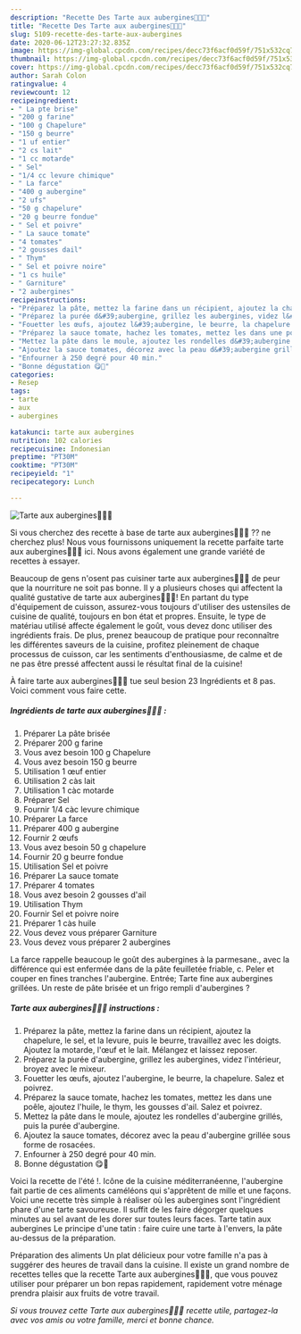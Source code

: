```yaml
---
description: "Recette Des Tarte aux aubergines🍆🍆🍅"
title: "Recette Des Tarte aux aubergines🍆🍆🍅"
slug: 5109-recette-des-tarte-aux-aubergines
date: 2020-06-12T23:27:32.835Z
image: https://img-global.cpcdn.com/recipes/decc73f6acf0d59f/751x532cq70/tarte-aux-aubergines🍆🍆🍅-photo-principale-de-la-recette.jpg
thumbnail: https://img-global.cpcdn.com/recipes/decc73f6acf0d59f/751x532cq70/tarte-aux-aubergines🍆🍆🍅-photo-principale-de-la-recette.jpg
cover: https://img-global.cpcdn.com/recipes/decc73f6acf0d59f/751x532cq70/tarte-aux-aubergines🍆🍆🍅-photo-principale-de-la-recette.jpg
author: Sarah Colon
ratingvalue: 4
reviewcount: 12
recipeingredient:
- " La pte brise"
- "200 g farine"
- "100 g Chapelure"
- "150 g beurre"
- "1 uf entier"
- "2 cs lait"
- "1 cc motarde"
- " Sel"
- "1/4 cc levure chimique"
- " La farce"
- "400 g aubergine"
- "2 ufs"
- "50 g chapelure"
- "20 g beurre fondue"
- " Sel et poivre"
- " La sauce tomate"
- "4 tomates"
- "2 gousses dail"
- " Thym"
- " Sel et poivre noire"
- "1 cs huile"
- " Garniture"
- "2 aubergines"
recipeinstructions:
- "Préparez la pâte, mettez la farine dans un récipient, ajoutez la chapelure, le sel, et la levure, puis le beurre, travaillez avec les doigts. Ajoutez la motarde, l&#39;œuf et le lait. Mélangez et laissez reposer."
- "Préparez la purée d&#39;aubergine, grillez les aubergines, videz l&#39;intérieur, broyez avec le mixeur."
- "Fouetter les œufs, ajoutez l&#39;aubergine, le beurre, la chapelure. Salez et poivrez."
- "Préparez la sauce tomate, hachez les tomates, mettez les dans une poêle, ajoutez l&#39;huile, le thym, les gousses d&#39;ail. Salez et poivrez."
- "Mettez la pâte dans le moule, ajoutez les rondelles d&#39;aubergine grillés, puis la purée d&#39;aubergine."
- "Ajoutez la sauce tomates, décorez avec la peau d&#39;aubergine grillée sous forme de rosacées."
- "Enfourner à 250 degré pour 40 min."
- "Bonne dégustation 😋🍆"
categories:
- Resep
tags:
- tarte
- aux
- aubergines

katakunci: tarte aux aubergines 
nutrition: 102 calories
recipecuisine: Indonesian
preptime: "PT30M"
cooktime: "PT30M"
recipeyield: "1"
recipecategory: Lunch

---
```



![Tarte aux aubergines🍆🍆🍅](https://img-global.cpcdn.com/recipes/decc73f6acf0d59f/751x532cq70/tarte-aux-aubergines🍆🍆🍅-photo-principale-de-la-recette.jpg)

Si vous cherchez des recette à base de tarte aux aubergines🍆🍆🍅 ?? ne cherchez plus! Nous vous fournissons uniquement la recette parfaite tarte aux aubergines🍆🍆🍅 ici. Nous avons également une grande variété de recettes à essayer.

Beaucoup de gens n'osent pas cuisiner tarte aux aubergines🍆🍆🍅 de peur que la nourriture ne soit pas bonne. Il y a plusieurs choses qui affectent la qualité gustative de tarte aux aubergines🍆🍆🍅! En partant du type d'équipement de cuisson, assurez-vous toujours d'utiliser des ustensiles de cuisine de qualité, toujours en bon état et propres. Ensuite, le type de matériau utilisé affecte également le goût, vous devez donc utiliser des ingrédients frais. De plus, prenez beaucoup de pratique pour reconnaître les différentes saveurs de la cuisine, profitez pleinement de chaque processus de cuisson, car les sentiments d'enthousiasme, de calme et de ne pas être pressé affectent aussi le résultat final de la cuisine!

<!--inarticleads1-->

À faire tarte aux aubergines🍆🍆🍅 tue seul besion 23 Ingrédients et 8 pas. Voici comment vous faire cette.

##### Ingrédients de tarte aux aubergines🍆🍆🍅 :

1. Préparer  La pâte brisée
1. Préparer 200 g farine
1. Vous avez besoin 100 g Chapelure
1. Vous avez besoin 150 g beurre
1. Utilisation 1 œuf entier
1. Utilisation 2 càs lait
1. Utilisation 1 càc motarde
1. Préparer  Sel
1. Fournir 1/4 càc levure chimique
1. Préparer  La farce
1. Préparer 400 g aubergine
1. Fournir 2 œufs
1. Vous avez besoin 50 g chapelure
1. Fournir 20 g beurre fondue
1. Utilisation  Sel et poivre
1. Préparer  La sauce tomate
1. Préparer 4 tomates
1. Vous avez besoin 2 gousses d&#39;ail
1. Utilisation  Thym
1. Fournir  Sel et poivre noire
1. Préparer 1 càs huile
1. Vous devez vous préparer  Garniture
1. Vous devez vous préparer 2 aubergines


La farce rappelle beaucoup le goût des aubergines à la parmesane., avec la différence qui est enfermée dans de la pâte feuilletée friable, c. Peler et couper en fines tranches l&#39;aubergine. Entrée; Tarte fine aux aubergines grillées. Un reste de pâte brisée et un frigo rempli d&#39;aubergines ? 

<!--inarticleads2-->

##### Tarte aux aubergines🍆🍆🍅 instructions :

1. Préparez la pâte, mettez la farine dans un récipient, ajoutez la chapelure, le sel, et la levure, puis le beurre, travaillez avec les doigts. Ajoutez la motarde, l&#39;œuf et le lait. Mélangez et laissez reposer.
1. Préparez la purée d&#39;aubergine, grillez les aubergines, videz l&#39;intérieur, broyez avec le mixeur.
1. Fouetter les œufs, ajoutez l&#39;aubergine, le beurre, la chapelure. Salez et poivrez.
1. Préparez la sauce tomate, hachez les tomates, mettez les dans une poêle, ajoutez l&#39;huile, le thym, les gousses d&#39;ail. Salez et poivrez.
1. Mettez la pâte dans le moule, ajoutez les rondelles d&#39;aubergine grillés, puis la purée d&#39;aubergine.
1. Ajoutez la sauce tomates, décorez avec la peau d&#39;aubergine grillée sous forme de rosacées.
1. Enfourner à 250 degré pour 40 min.
1. Bonne dégustation 😋🍆


Voici la recette de l&#39;été !. Icône de la cuisine méditerranéenne, l&#39;aubergine fait partie de ces aliments caméléons qui s&#39;apprêtent de mille et une façons. Voici une recette très simple à réaliser où les aubergines sont l&#39;ingrédient phare d&#39;une tarte savoureuse. Il suffit de les faire dégorger quelques minutes au sel avant de les dorer sur toutes leurs faces. Tarte tatin aux aubergines Le principe d&#39;une tatin : faire cuire une tarte à l&#39;envers, la pâte au-dessus de la préparation. 

<!--inarticleads1-->

<p>
Préparation des aliments Un plat délicieux pour votre famille n'a pas à suggérer des heures de travail dans la cuisine. Il existe un grand nombre de recettes telles que la recette Tarte aux aubergines🍆🍆🍅, que vous pouvez utiliser pour préparer un bon repas rapidement, rapidement votre ménage prendra plaisir aux fruits de votre travail.
</p>

<p>
<i>Si vous trouvez cette Tarte aux aubergines🍆🍆🍅 recette utile, partagez-la avec vos amis ou votre famille, merci et bonne chance.</i>
</p>
